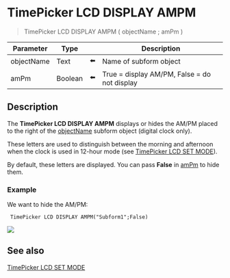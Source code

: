 # TimePicker LCD DISPLAY AMPM

> TimePicker LCD DISPLAY AMPM ( objectName ; amPm )

| Parameter | Type |     | Description |
| --- | --- | --- | --- |
| objectName | Text | ⬅️ | Name of subform object |
| amPm | Boolean | ⬅️ | True = display AM/PM, False = do not display |
## Description

The **TimePicker LCD DISPLAY AMPM** displays or hides the AM/PM placed to the right of the [objectName](# "Name of subform object") subform object (digital clock only).

These letters are used to distinguish between the morning and afternoon when the clock is used in 12-hour mode (see [TimePicker LCD SET MODE](TimePicker%20LCD%20SET%20MODE.md)).

By default, these letters are displayed. You can pass **False** in [amPm](# "True = display AM/PM, False = do not display
") to hide them.

### Example  

We want to hide the AM/PM:

```4d
 TimePicker LCD DISPLAY AMPM("Subform1";False)
```

![](https://doc.4d.com/4Dv19/picture/1239891/pict1239891.fr.png)

## See also

[TimePicker LCD SET MODE](TimePicker%20LCD%20SET%20MODE.md)
